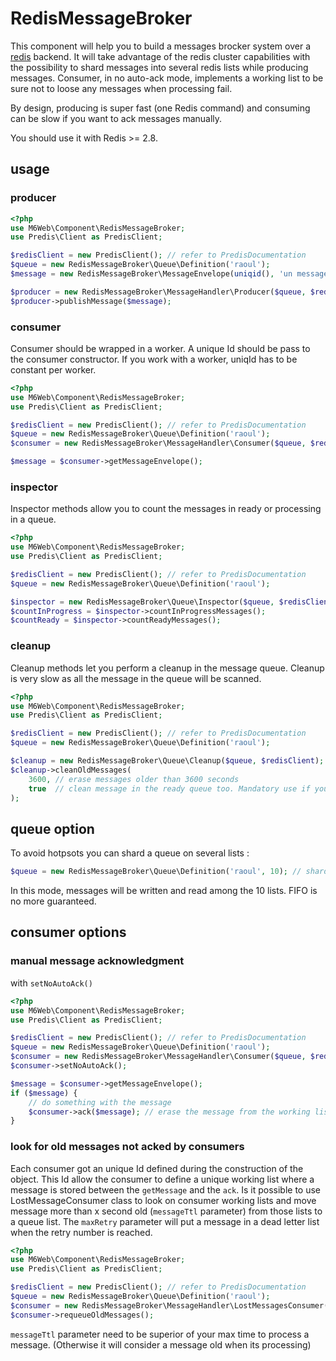 # RedisMessageBroker

This component will help you to build a messages brocker system over a [redis](redis.io) backend. It will take advantage of the redis cluster capabilities with the possibility to shard messages into several redis lists while producing messages. Consumer, in no auto-ack mode, implements a working list to be sure not to loose any messages when processing fail. 
 
By design, producing is super fast (one Redis command) and consuming can be slow if you want to ack messages manually.
 
You should use it with Redis >= 2.8.

## usage 

### producer

```php
<?php
use M6Web\Component\RedisMessageBroker;
use Predis\Client as PredisClient;

$redisClient = new PredisClient(); // refer to PredisDocumentation
$queue = new RedisMessageBroker\Queue\Definition('raoul');
$message = new RedisMessageBroker\MessageEnvelope(uniqid(), 'un message');

$producer = new RedisMessageBroker\MessageHandler\Producer($queue, $redisClient);
$producer->publishMessage($message);

```

### consumer

Consumer should be wrapped in a worker. A unique Id should be pass to the consumer constructor. If you work with a worker, uniqId has to be constant per worker.

```php
<?php
use M6Web\Component\RedisMessageBroker;
use Predis\Client as PredisClient;

$redisClient = new PredisClient(); // refer to PredisDocumentation
$queue = new RedisMessageBroker\Queue\Definition('raoul');
$consumer = new RedisMessageBroker\MessageHandler\Consumer($queue, $redisClient, uniqid());

$message = $consumer->getMessageEnvelope();

```

### inspector

Inspector methods allow you to count the messages in ready or processing in a queue.

```php
<?php
use M6Web\Component\RedisMessageBroker;
use Predis\Client as PredisClient;

$redisClient = new PredisClient(); // refer to PredisDocumentation
$queue = new RedisMessageBroker\Queue\Definition('raoul');

$inspector = new RedisMessageBroker\Queue\Inspector($queue, $redisClient);
$countInProgress = $inspector->countInProgressMessages();
$countReady = $inspector->countReadyMessages();
```

### cleanup

Cleanup methods let you perform a cleanup in the message queue. Cleanup is very slow as all the message in the queue will be scanned.

```php
<?php
use M6Web\Component\RedisMessageBroker;
use Predis\Client as PredisClient;

$redisClient = new PredisClient(); // refer to PredisDocumentation
$queue = new RedisMessageBroker\Queue\Definition('raoul');

$cleanup = new RedisMessageBroker\Queue\Cleanup($queue, $redisClient);
$cleanup->cleanOldMessages(
    3600, // erase messages older than 3600 seconds
    true  // clean message in the ready queue too. Mandatory use if you are in no-autoack mode 
);
```

## queue option

To avoid hotpsots you can shard a queue on several lists : 

```php
$queue = new RedisMessageBroker\Queue\Definition('raoul', 10); // shard on 10 lists
```

In this mode, messages will be written and read among the 10 lists. FIFO is no more guaranteed.

## consumer options 

### manual message acknowledgment

with `setNoAutoAck()`


```php
<?php
use M6Web\Component\RedisMessageBroker;
use Predis\Client as PredisClient;

$redisClient = new PredisClient(); // refer to PredisDocumentation
$queue = new RedisMessageBroker\Queue\Definition('raoul');
$consumer = new RedisMessageBroker\MessageHandler\Consumer($queue, $redisClient, uniqid());
$consumer->setNoAutoAck();

$message = $consumer->getMessageEnvelope();
if ($message) {
    // do something with the message
    $consumer->ack($message); // erase the message from the working list
}
```

### look for old messages not acked by consumers

Each consumer got an unique Id defined during the construction of the object. This Id allow the consumer to define a unique working list where a message is stored between the `getMessage` and the `ack`.
Is it possible to use LostMessageConsumer class to look on consumer working lists and move message more than x second old (`messageTtl` parameter) from those lists to a queue list.
The `maxRetry` parameter will put a message in a dead letter list when the retry number is reached.
 
 ```php
 <?php
 use M6Web\Component\RedisMessageBroker;
 use Predis\Client as PredisClient;
 
 $redisClient = new PredisClient(); // refer to PredisDocumentation
 $queue = new RedisMessageBroker\Queue\Definition('raoul');
 $consumer = new RedisMessageBroker\MessageHandler\LostMessagesConsumer($queue, $redisClient, 360, 3);
 $consumer->requeueOldMessages();
 ```

 `messageTtl` parameter need to be superior of your max time to process a message. (Otherwise it will consider a message old when its processing)
